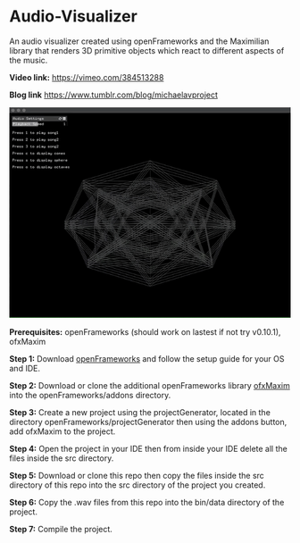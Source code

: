# Audio-Visualizer
An audio visualizer created using openFrameworks and the Maximilian library that renders 3D primitive objects which react to different aspects of the music.

**Video link:** https://vimeo.com/384513288

**Blog link** https://www.tumblr.com/blog/michaelavproject

![](preview.gif)

**Prerequisites:** openFrameworks (should work on lastest if not try v0.10.1), ofxMaxim

**Step 1:** Download [openFrameworks](https://openframeworks.cc/download/) and follow the setup guide for your OS and IDE.

**Step 2:** Download or clone the additional openFrameworks library [ofxMaxim](https://github.com/micknoise/Maximilian) into the openFrameworks/addons directory.

**Step 3:** Create a new project using the projectGenerator, located in the directory openFrameworks/projectGenerator then using the addons button, add ofxMaxim to the project.

**Step 4:** Open the project in your IDE then from inside your IDE delete all the files inside the src directory.

**Step 5:** Download or clone this repo then copy the files inside the src directory of this repo into the src directory of the project you created.

**Step 6:** Copy the .wav files from this repo into the bin/data directory of the project.

**Step 7:** Compile the project.

